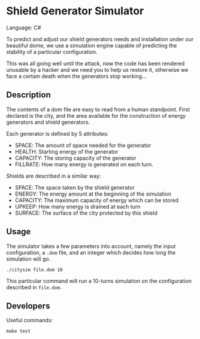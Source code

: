 # Shield Generator Simulator

Language: C#

To predict and adjust our shield generators needs and installation under our
beautiful dome, we use a simulation engine capable of predicting the stability
of a particular configuration.

This was all going well until the attack, now the code has been rendered unusable
by a hacker and we need you to help us restore it, otherwise we face a certain death
when the generators stop working...

## Description

The contents of a dom file are easy to read from a human standpoint.
First declared is the city, and the area available for the construction of energy
generators and shield generators.

Each generator is defined by 5 attributes:

* SPACE: The amount of space needed for the generator
* HEALTH: Starting energy of the generator
* CAPACITY: The storing capacity of the generator
* FILLRATE: How many energy is generated on each turn.

Shields are described in a similar way:

* SPACE: The space taken by the shield generator
* ENERGY: The energy amount at the beginning of the simulation
* CAPACITY: The maximum capacity of energy which can be stored
* UPKEEP: How many energy is drained at each turn
* SURFACE: The surface of the city protected by this shield

## Usage

The simulator takes a few parameters into account, namely the input configuration, a
`.dom` file, and an integer which decides how long the simulation will go.

	./citysim file.dom 10

This particular command will run a 10-turns simulation on the configuration described in
`file.dom`.

## Developers

Useful commands:

	make test
